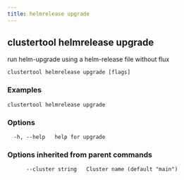 ```yaml
---
title: helmrelease upgrade
---
```

## clustertool helmrelease upgrade

run helm-upgrade using a helm-release file without flux

```
clustertool helmrelease upgrade [flags]
```

### Examples

```
clustertool helmrelease upgrade
```

### Options

```
  -h, --help   help for upgrade
```

### Options inherited from parent commands

```
      --cluster string   Cluster name (default "main")
```
